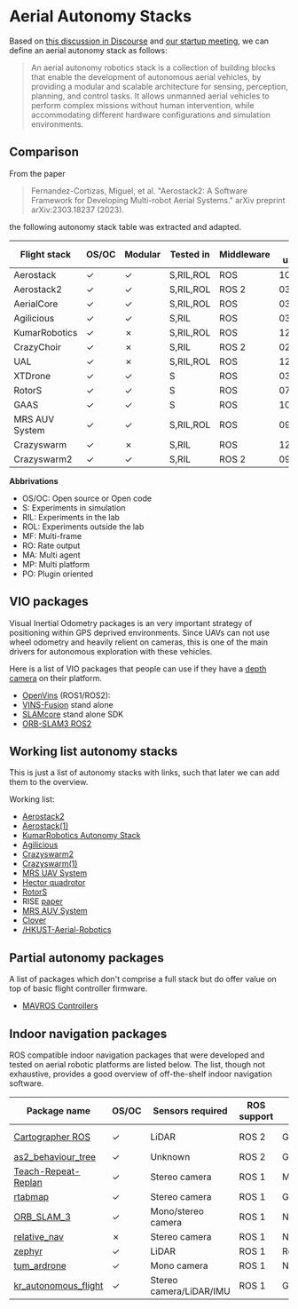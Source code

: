 # Aerial Autonomy Stacks

Based on [this discussion in Discourse]( https://discourse.ros.org/t/more-aerial-autonomy-stacks/30992/) and [our startup meeting](https://discourse.ros.org/t/start-up-meeting-aerial-robotics-wg/30869), we can define an aerial autonomy stack as follows:

> An aerial autonomy robotics stack is a collection of building blocks that enable the development of autonomous aerial vehicles, by providing a modular and scalable architecture for sensing, perception, planning, and control tasks. It allows unmanned aerial vehicles to perform complex missions without human intervention, while accommodating different hardware configurations and simulation environments.

## Comparison

From the paper 

> Fernandez-Cortizas, Miguel, et al. "Aerostack2: A Software Framework for Developing Multi-robot Aerial Systems." arXiv preprint arXiv:2303.18237 (2023).
  
the following autonomy stack table was extracted and adapted. 

| Flight stack   | OS/OC | Modular | Tested in | Middleware | last  update | MF  | RO  | MA  | MP  | PO  |
| -------------- | ----- | ------- | --------- | ---------- | ------------ | --- | --- | --- | --- | --- |
| Aerostack      | ✓    | ✓      | S,RIL,ROL   | ROS        | 10/2021      | ✗  | ✓  | ✓  | ✓  | ✗  |
| Aerostack2     | ✓    | ✓      | S,RIL,ROL   | ROS 2      | 03/2023      | ✓  | ✓  | ✓  | ✓  | ✓  |
| AerialCore     | ✓    | ✓      | S,RIL,ROL   | ROS        | 03/2023      | ✓  | ✓  | ✓  | ✗  | ✓  |
| Agilicious     | ✓    | ✓      | S,RIL      | ROS        | 03/2023      | ✗  | ✓  | ✗  | ✗  | ✗  |
| KumarRobotics  | ✓    | ✗      | S,RIL,ROL   | ROS        | 12/2022      | ✗  | ✓  | ✗  | ✓  | ✗  |
| CrazyChoir     | ✓    | ✗      | S,RIL      | ROS 2      | 02/2023      | ✗  | ✓  | ✓  | ✗  | ✗  |
| UAL            | ✓    | ✗      | S,RIL,ROL   | ROS        | 12/2022      | ✓  | ✗  | ✗  | ✓  | ✗  |
| XTDrone        | ✓    | ✓      | S         | ROS        | 03/2023      | ✗  | ✓  | ✗  | ✗  | ✗  |
| RotorS         | ✓    | ✓      | S         | ROS        | 07/2021      | ✗  | ✓  | ✗  | ✗  | ✗  |
| GAAS           | ✓    | ✓      | S         | ROS        | 10/2021      | ✗  | ✗  | ✗  | ✗  | ✗  |
| MRS AUV System | ✓    | ✓      | S,RIL,ROL   | ROS        | 09/2023      | ✓  | ✓  | ✓  | ✓  | ✗  |
| Crazyswarm     | ✓    | ✗      | S,RIL      | ROS        | 12/2022      | ✗  | ✓  | ✓  | ✗  | ✗  |
| Crazyswarm2     | ✓    | ✓      | S,RIL      | ROS 2       | 09/2023      | ✗  | ✓  | ✓  | ✗  | ✓  |


**Abbrivations**
* OS/OC: Open source or Open code
* S: Experiments in simulation
* RIL: Experiments in the lab
* ROL: Experiments outside the lab
* MF: Multi-frame 
* RO: Rate output
* MA: Multi agent
* MP: Multi platform
* PO: Plugin oriented

## VIO packages

Visual Inertial Odometry packages is an very important strategy of positioning within GPS deprived environments. Since UAVs can not use wheel odometry and heavily relient on cameras, this is one of the main drivers for autonomous exploration with these vehicles. 

Here is a list of VIO packages that people can use if they have a [depth camera](hardware.md) on their platform.

- [OpenVins](https://github.com/rpng/open_vins?tab=readme-ov-file) (ROS1/ROS2): 
- [VINS-Fusion](https://github.com/HKUST-Aerial-Robotics/VINS-Fusion) stand alone
- [SLAMcore](https://www.slamcore.com/product/) stand alone SDK
- [ORB-SLAM3 ROS2](https://github.com/suchetanrs/ORB-SLAM3-ROS2-Docker)

## Working list autonomy stacks

This is just a list of autonomy stacks with links, such that later we can add them to the overview.

Working list:
* [Aerostack2](https://aerostack2.github.io/)
* [Aerostack(1)](https://github.com/cvar-upm/aerostack/wiki)
* [KumarRobotics Autonomy Stack](https://github.com/KumarRobotics/kr_autonomous_flight)
* [Agilicious](https://agilicious.readthedocs.io/en/latest/index.html)
* [Crazyswarm2](https://imrclab.github.io/crazyswarm2/)
* [Crazyswarm(1)](https://crazyswarm.readthedocs.io/en/latest/)
* [MRS UAV System](https://github.com/ctu-mrs/mrs_uav_system)
* [Hector quadrotor](http://wiki.ros.org/hector_quadrotor)
* [RotorS](https://github.com/ethz-asl/rotors_simulator)
* RISE [paper](https://doi.org/10.55417/fr.2023015)
* [MRS AUV System](https://github.com/ctu-mrs/mrs_uav_system)
* [Clover](https://github.com/CopterExpress/clover)
* [/HKUST-Aerial-Robotics](https://github.com/HKUST-Aerial-Robotics)

## Partial autonomy packages

A list of packages which don't comprise a full stack but do offer value on top of basic flight controller firmware.

* [MAVROS Controllers](https://github.com/Jaeyoung-Lim/mavros_controllers)

## Indoor navigation packages
ROS compatible indoor navigation packages that were developed and tested on aerial robotic platforms are listed below. The list, though not exhaustive, provides a good overview of off-the-shelf indoor navigation software. 

| Package name        | OS/OC | Sensors required         | ROS support | Simulator | Platform/controller | Last updated  |
| ------------------- | ----- | ------------------------ | ----------- | ----------| ------------------- | ------------- |
| [Cartographer ROS](https://github.com/ArduPilot/ardupilot_ros/tree/humble)   | ✓     | LiDAR        | ROS 2 | Gazebo | Iris coptor,Ardupilot | 02/2024 |
| [as2_behaviour_tree](https://github.com/aerostack2/aerostack2/tree/main/as2_behavior_tree)   | ✓     | Unknown | ROS 2 | Gazebo | Crazyflie,DJI,Tello | 02/2024 |
| [Teach-Repeat-Replan](https://github.com/HKUST-Aerial-Robotics/Teach-Repeat-Replan) | ✓     | Stereo camera  | ROS 1 | MockaFly | DJI N3 | 11/2020 |
| [rtabmap](https://github.com/matlabbe/rtabmap_drone_example)    | ✓     | Stereo camera  | ROS 1 | Gazebo | PX4 | 05/2023 |
| [ORB_SLAM_3](https://github.com/arthurfenderbucker/indoor_drone)   | ✓     | Mono/stereo camera | ROS 1 | N/A | Bebop 2 | 06/2023 |
| [relative_nav](https://github.com/rleish/relative_nav) | ✗     | Stereo camera  | ROS 1 | N/A | Rotorcraft | 04/2017 |
| [zephyr](https://github.com/vatanaksoytezer/zephyr)    | ✓     | LiDAR        | ROS 1 | RotorS/Gazebo | AscTec Firefly | 11/2018 |
| [tum_ardrone](https://github.com/tum-vision/tum_ardrone)  | ✓     | Mono camera     | ROS 1 | N/A | AR.Drone | 05/2014 |
| [kr_autonomous_flight](https://github.com/KumarRobotics/kr_autonomous_flight)   | ✓    | Stereo camera/LiDAR/IMU | ROS 1 | Gazebo | Pixhawk | 08/2023 |

